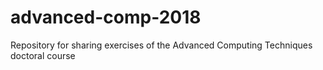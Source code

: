 # advanced-comp-2018
Repository for sharing exercises of the Advanced Computing Techniques doctoral course
